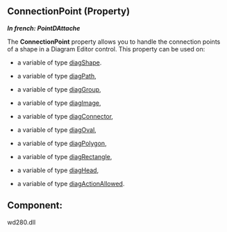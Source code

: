 
## ConnectionPoint (Property)

***In french: PointDAttache***
	



<a name="XUse"></a>
<a name="Use"></a>
<a name="description"></a>
The **ConnectionPoint** property allows you to handle the connection points of a shape in a Diagram Editor control. This property can be used on: 

- a variable of type [diagShape](../WDLang1/1410088082.md).

- a variable of type [diagPath](../WDLang1/1410088384.md),

- a variable of type [diagGroup](../WDLang1/1410088127.md),

- a variable of type [diagImage](../WDLang1/1410088414.md),

- a variable of type [diagConnector](../WDLang1/1410088454.md),

- a variable of type [diagOval](../WDLang1/1410088135.md),

- a variable of type [diagPolygon](../WDLang1/1410088137.md),

- a variable of type [diagRectangle](../WDLang1/1410088083.md),

- a variable of type [diagHead](../WDLang1/1410088470.md),

- a variable of type [diagActionAllowed](../WDLang1/1410088840.md).




## Component:
wd280.dll
